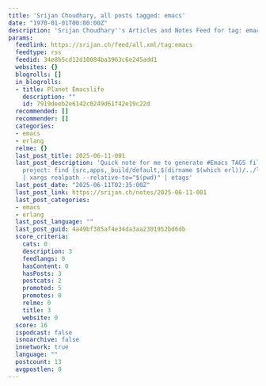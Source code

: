```yaml
---
title: 'Srijan Choudhary, all posts tagged: emacs'
date: "1970-01-01T00:00:00Z"
description: 'Srijan Choudhary''s Articles and Notes Feed for tag: emacs'
params:
  feedlink: https://srijan.ch/feed/all.xml/tag:emacs
  feedtype: rss
  feedid: 34e8b5cd12d10084ba3963c6e245add1
  websites: {}
  blogrolls: []
  in_blogrolls:
  - title: Planet Emacslife
    description: ""
    id: 7919deeb2e6142c0249d61f42e19c22d
  recommended: []
  recommender: []
  categories:
  - emacs
  - erlang
  relme: {}
  last_post_title: 2025-06-11-001
  last_post_description: 'Quick note for me to generate #Emacs TAGS file for an #Erlang
    project: find {src,apps,_build/default,$(dirname $(which erl))/../lib} -name "*.[he]rl"
    | xargs realpath --relative-to="$(pwd)" | etags'
  last_post_date: "2025-06-11T02:35:00Z"
  last_post_link: https://srijan.ch/notes/2025-06-11-001
  last_post_categories:
  - emacs
  - erlang
  last_post_language: ""
  last_post_guid: 4a49bf385af4e34da3aa2301952bd6db
  score_criteria:
    cats: 0
    description: 3
    feedlangs: 0
    hasContent: 0
    hasPosts: 3
    postcats: 2
    promoted: 5
    promotes: 0
    relme: 0
    title: 3
    website: 0
  score: 16
  ispodcast: false
  isnoarchive: false
  innetwork: true
  language: ""
  postcount: 13
  avgpostlen: 0
---
```

